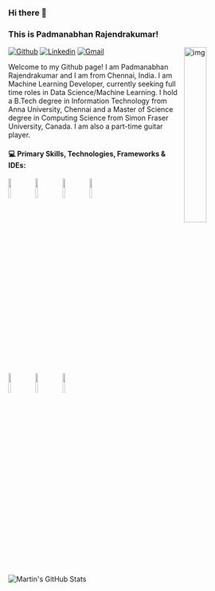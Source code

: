 ### Hi there 👋 
### This is Padmanabhan Rajendrakumar!

<img align="right" alt="img" src="https://github.com/padmanabhan-rajendrakumar/padmanabhan-rajendrakumar/blob/main/logos/12514027_10204761421270205_2397596640802648909_o.jpg" width="30%" height="auto" />

[![Github](https://img.shields.io/badge/-Github-000?style=flat&logo=Github&logoColor=white)](https://github.com/padmanabhan-rajendrakumar)
[![Linkedin](https://img.shields.io/badge/-LinkedIn-blue?style=flat&logo=Linkedin&logoColor=white)](https://www.linkedin.com/in/padmanabhan-rajendrakumar/)
[![Gmail](https://img.shields.io/badge/-Gmail-c14438?style=flat&logo=Gmail&logoColor=white)](mailto:padmanabhan.r90@gmail.com)

Welcome to my Github page! I am Padmanabhan Rajendrakumar and I am from Chennai, India. I am Machine Learning Developer, currently seeking full time roles in Data Science/Machine Learning. I hold a B.Tech degree in Information Technology from Anna University, Chennai and a Master of Science degree in Computing Science from Simon Fraser University, Canada. I am also a part-time guitar player.

#### :computer: Primary Skills, Technologies, Frameworks & IDEs: 
<p>
<code><img width="10%" src="https://www.vectorlogo.zone/logos/python/python-ar21.svg"></code> 
<code><img width="10%" src="https://github.com/padmanabhan-rajendrakumar/padmanabhan-rajendrakumar/blob/main/logos/jupyter-seeklogo.com.svg"></code>
<code><img width="10%" src="https://github.com/padmanabhan-rajendrakumar/padmanabhan-rajendrakumar/blob/main/logos/informatica-seeklogo.com.svg"></code>
<code><img width="10%" src="https://www.vectorlogo.zone/logos/tensorflow/tensorflow-ar21.svg"></code>
<br/>
<code><img width="10%" src="https://www.vectorlogo.zone/logos/r-project/r-project-icon.svg"></code>
<code><img width="10%" src="https://www.vectorlogo.zone/logos/mongodb/mongodb-ar21.svg"></code>
<code><img width="10%" src="https://www.vectorlogo.zone/logos/git-scm/git-scm-ar21.svg"></code>
</p>
<a href="https://github.com/padmanabhan-rajendrakumar/padmanabhan-rajendrakumar">
  <img align="left" src="https://github-readme-stats.vercel.app/api?username=padmanabhan-rajendrakumar&show_icons=true&line_height=27&count_private=true&title_color=ffffff&text_color=c9cacc&icon_color=2bbc8a&bg_color=1d1f21" alt="Martin's GitHub Stats" />
</a>

